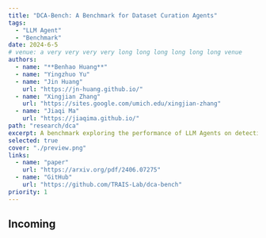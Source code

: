 ```yaml
---
title: "DCA-Bench: A Benchmark for Dataset Curation Agents"
tags:
  - "LLM Agent"
  - "Benchmark"
date: 2024-6-5
# venue: a very very very very long long long long long long venue
authors:
  - name: "**Benhao Huang**"
  - name: "Yingzhuo Yu"
  - name: "Jin Huang"
    url: "https://jn-huang.github.io/"
  - name: "Xingjian Zhang"
    url: "https://sites.google.com/umich.edu/xingjian-zhang"
  - name: "Jiaqi Ma"
    url: "https://jiaqima.github.io/"
path: "research/dca"
excerpt: A benchmark exploring the performance of LLM Agents on detecting issues in datasets hosted on popular platforms.
selected: true
cover: "./preview.png"
links:
  - name: "paper"
    url: "https://arxiv.org/pdf/2406.07275"
  - name: "GitHub"
    url: "https://github.com/TRAIS-Lab/dca-bench"
priority: 1
---
```


## Incoming

```

```
